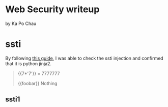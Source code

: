 # Web Security writeup
by Ka Po Chau

# ssti
By following [this guide](https://book.hacktricks.xyz/pentesting-web/ssti-server-side-template-injection), I was able to check the ssti injection and confirmed that it is python jinja2.
> {{7*'7'}} = 7777777
> 
> {{foobar}} Nothing

## ssti1
